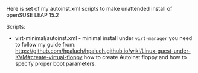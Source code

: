 
Here is set of my autoinst.xml scripts to make
unattended install of openSUSE LEAP 15.2

Scripts:
- virt-minimal/autoinst.xml - minimal install under `virt-manager`
  you need to follow my guide from:
  https://github.com/hpaluch/hpaluch.github.io/wiki/Linux-guest-under-KVM#create-virtual-floppy
  how to create AutoInst floppy and how to specify proper boot parameters.



  


